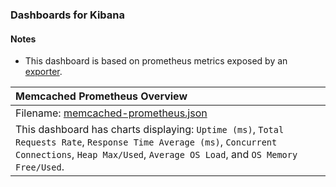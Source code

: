 ### Dashboards for Kibana

#### Notes

- This dashboard is based on prometheus metrics exposed by an [exporter](https://github.com/pjhampton/kibana-prometheus-exporter).

|Memcached Prometheus Overview|
|:------------------|
|Filename: [memcached-prometheus.json](memcached-prometheus.json)|
|This dashboard has charts displaying: `Uptime (ms)`, `Total Requests Rate`, `Response Time Average (ms)`, `Concurrent Connections`, `Heap Max/Used`, `Average OS Load`, and `OS Memory Free/Used`.|
